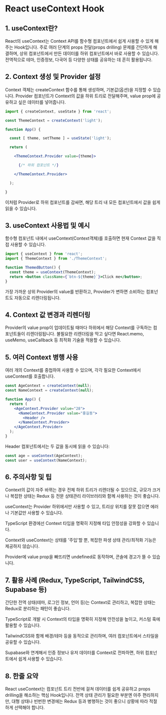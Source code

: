 # React useContext Hook

## 1. useContext란?

React의 useContext는 Context API를 함수형 컴포넌트에서 쉽게 사용할 수 있게 해주는 Hook입니다​. 주로 여러 단계의 props 전달(props drilling) 문제를 간단하게 해결하며, 상위 컴포넌트에서 만든 데이터를 하위 컴포넌트에서 바로 사용할 수 있습니다. 전역적으로 테마, 인증정보, 다국어 등 다양한 상태를 공유하는 데 흔히 활용됩니다.

## 2. Context 생성 및 Provider 설정

Context 객체는 createContext 함수를 통해 생성하며, 기본값(옵션)을 지정할 수 있습니다. Provider 컴포넌트가 Context의 값을 하위 트리로 전달해주며, value prop에 공유하고 싶은 데이터를 넣어줍니다.

```jsx
import { createContext, useState } from 'react';

const ThemeContext = createContext('light');

function App() {

  const [ theme, setTheme ] = useState('light');

  return (

    <ThemeContext.Provider value={theme}>

      {/* 하위 컴포넌트 */}

    </ThemeContext.Provider>

  );

}
```

이처럼 Provider로 하위 컴포넌트를 감싸면, 해당 트리 내 모든 컴포넌트에서 값을 쉽게 읽을 수 있습니다.

## 3. useContext 사용법 및 예시

함수형 컴포넌트 내에서 useContext(Context객체)를 호출하면 현재 Context 값을 직접 사용할 수 있습니다.

```jsx
import { useContext } from 'react';
import { ThemeContext } from './ThemeContext';

function ThemedButton() {
  const theme = useContext(ThemeContext);
  return <button className={`btn-${theme}`}>Click me</button>;
}
```

가장 가까운 상위 Provider의 value를 반환하고, Provider가 변하면 소비하는 컴포넌트도 자동으로 리렌더링됩니다.

## 4. Context 값 변경과 리렌더링

Provider의 value prop이 업데이트될 때마다 하위에서 해당 Context를 구독하는 컴포넌트들이 리렌더링됩니다. 불필요한 리렌더링을 막고 싶다면 React.memo, useMemo, useCallback 등 최적화 기술을 적용할 수 있습니다.

## 5. 여러 Context 병행 사용

여러 개의 Context를 중첩하여 사용할 수 있으며, 각각 필요한 Context에서 useContext를 호출합니다.

```jsx
const AgeContext = createContext(null);
const NameContext = createContext(null);

function App() {
  return (
    <AgeContext.Provider value="28">
      <NameContext.Provider value="홍길동">
        <Header />
      </NameContext.Provider>
    </AgeContext.Provider>
  );
}
```
Header 컴포넌트에서는 두 값을 동시에 읽을 수 있습니다:
```jsx
const age = useContext(AgeContext);
const user = useContext(NameContext);
```
## 6. 주의사항 및 팁

Context의 값이 자주 바뀌는 경우 전체 하위 트리가 리렌더될 수 있으므로, 규모가 크거나 복잡한 상태는 Redux 등 전문 상태관리 라이브러리와 함께 사용하는 것이 좋습니다.

useContext는 Provider 하위에서만 사용할 수 있고, 트리상 위치를 잘못 잡으면 에러나 기본값만 사용할 수 있습니다.

TypeScript 환경에선 Context 타입을 명확히 지정해 타입 안정성을 강화할 수 있습니다.

Context와 useContext는 상태를 '주입'할 뿐, 복잡한 파생 상태 관리/최적화 기능은 제공하지 않습니다.

Provider에 value prop을 빠뜨리면 undefined로 동작하며, 콘솔에 경고가 뜰 수 있습니다.

## 7. 활용 사례 (Redux, TypeScript, TailwindCSS, Supabase 등)

간단한 전역 상태(테마, 로그인 정보, 언어 등)는 Context로 관리하고, 복잡한 상태는 Redux로 분리하는 패턴이 좋습니다.

TypeScript로 개발 시 Context의 타입을 명확히 지정해 안전성을 높이고, 커스텀 훅에 활용할 수 있습니다.

TailwindCSS와 함께 배경/테마 등을 동적으로 관리하며, 여러 컴포넌트에서 스타일을 공유할 수 있습니다.

Supabase와 연계해서 인증 정보나 유저 데이터를 Context로 전파하면, 하위 컴포넌트에서 쉽게 사용할 수 있습니다.

## 8. 한줄 요약

React useContext는 컴포넌트 트리 전반에 걸쳐 데이터를 쉽게 공유하고 props drilling을 해소하는 핵심 Hook입니다. 전역 상태 관리가 필요한 부분엔 아주 편리하지만, 대형 상태나 빈번한 변경에는 Redux 등과 병행하는 것이 좋으니 상황에 따라 적절하게 선택해야 합니다.